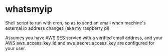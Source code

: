 whatsmyip
=========

Shell script to run with cron, so as to send an email when machine's external ip address changes (aka my raspberry pi)

Assumes you have AWS SES service with a verified email address, and your AWS aws_access_key_id and aws_secret_access_key are configured for your user.
